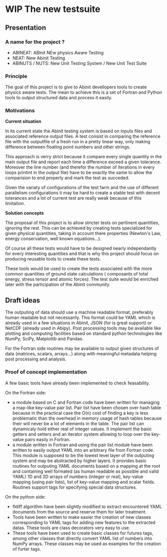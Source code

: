 # WIP The new testsuite

## Presentation

### A name for the project ?

- ABINEAT: ABInit NEw physics Aware Testing
- NEAT: New Abinit Testing
- ABINUTS / NUTS: New Unit Testing System / New Unit Test Suite

### Principle

The goal of this project is to give to Abinit devellopers tools to create physics aware tests.
The mean to achieve this is a set of Fortran and Python tools to output structured data and
process it easily.

### Motivations

__Current situation__

In its current state the Abinit testing system is based on inputs files and associated reference output files.
A test consist in comparing the reference file with the outputfile of a fresh run in a pretty linear way,
only making difference between floating point numbers and other strings.

This approach is verry strict because it compare every single quantity in the main output file and report each time
a difference exceed a given tolerance. Moreover the line number (and therefor the number of iterations in every
loops printint in the output file) have to be exactly the same to allow the comparision to end properly and mark the
test as succeded.

Given the variaty of configurations of the test farm and the use of different parallelism configurations it may be
hard to create a stable test with decent tolerances and a lot of current test are really weak because of this limitation.

__Solution concepts__

The proposal of this project is to allow stricter tests on pertinent quantities, ignoring the rest. This can be achieved
by creating tests specialized for given physical quantities, taking in account there properties (Newton's Law,
energy conservation, well known equations...).

Of course all these tests would have to be designed nearly independantly for every interesting quantities and that is why
this project should focus on producing reusable tools to create these tests.

These tools would be used to create the tests associated with the more common quantities of ground state calculations (
composants of total energy, stress tensor and atomic forces). The test suite would be enriched later with the
participation of the Abinit community.

## Draft ideas

The outputing of data should use a machine readable format, preferably human readable but not necessarily.
This format could be YAML which is already used in a few situations in Abinit, JSON (for is great support)
or NetCDF (already used in Abipy).
Post processing tools may be available like plotting and computing facilities based on standard python
technologies like NumPy, SciPy, Matplotlib and Pandas.

For the Fortran side routines may be available to output given structures of data (matrices, scalars, arrays...) along with
meaningful metadata helping post processing and analysis.

### Proof of concept implementation

A few basic tools have already been implemented to check feasability.

On the Fortran side:
- a module based on C and Fortran code have been written for managing a map-like 
key-value pair list. Pair list have been chosen over hash table because in the practical case the O(n) cost of
finding a key is less problematic than the overhead in memory usage of hash tables because their will never 
be a lot of elements in the table.
The pair list can dynamicaly hold either real of integer values. It implement the basic getters and setters 
and an iterator system allowing to loop over the key-value pairs easily in Fortran.
- a module written in Fortran and using the pair list module have been written to easily output YAML into an
arbitrary file from Fortran code. This module is supposed to be the lowest level layer of the outputing system
and may be abstracted by higher layers. It provides basic routines for outputing YAML documents based on a
mapping at the root and containing well formated (as human readable as possible and valid YAML) 1D and 2D arrays
of numbers (integer or real), key-value mapping (using pair lists), list of key-value mapping and scalar fields.
Routines support tags for specifying special data structures.

On the python side:
- fldiff algorithm have been slightly modified to extract encountered YAML documents from the source and reserve
them for later treatment.
- Tools have been written to make easier the creation of new classes corresponding to YAML tags for adding new
features to the extracted datas. These tools are class decorators very easy to use.
- These tools have been used to create basic classes for futures tags, among other classes that directly convert
YAML list of numbers into NumPy arrays. These classes may be used as examples for the creation of furter tags.

